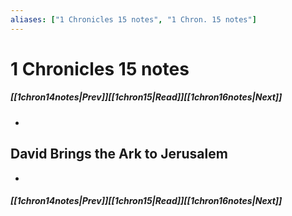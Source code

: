 ```yaml
---
aliases: ["1 Chronicles 15 notes", "1 Chron. 15 notes"]
---
```

# 1 Chronicles 15 notes
##### <span class=arrow-left></span>[[1chron14notes|Prev]]<span class=navigation-separator></span>[[1chron15|Read]]<span class=navigation-separator></span>[[1chron16notes|Next]]<span class=arrow-right></span>
- 
## David Brings the Ark to Jerusalem
- 
##### <span class=arrow-left></span>[[1chron14notes|Prev]]<span class=navigation-separator></span>[[1chron15|Read]]<span class=navigation-separator></span>[[1chron16notes|Next]]<span class=arrow-right></span>